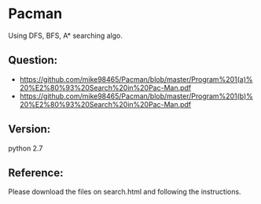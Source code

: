 # Pacman
Using DFS, BFS, A* searching algo.

Question:
-----------------------------------------------------------------------------------------------------------
*   https://github.com/mike98465/Pacman/blob/master/Program%201(a)%20%E2%80%93%20Search%20in%20Pac-Man.pdf
*   https://github.com/mike98465/Pacman/blob/master/Program%201(b)%20%E2%80%93%20Search%20in%20Pac-Man.pdf

Version:
-----------------------------------------------------------------------------------------------------------
python 2.7

Reference:
-----------------------------------------------------------------------------------------------------------
Please download the files on search.html and following the instructions.

